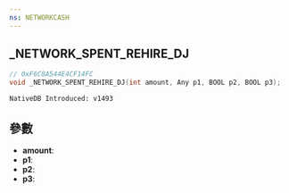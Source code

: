 ```yaml
---
ns: NETWORKCASH
---
```

## _NETWORK_SPENT_REHIRE_DJ

```c
// 0xF6C8A544E4CF14FC
void _NETWORK_SPENT_REHIRE_DJ(int amount, Any p1, BOOL p2, BOOL p3);
```

```
NativeDB Introduced: v1493
```

## 參數
* **amount**:
* **p1**:
* **p2**:
* **p3**:
